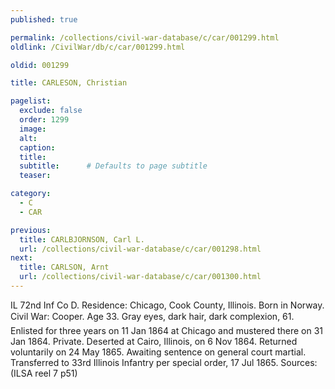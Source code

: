 ```yaml
---
published: true

permalink: /collections/civil-war-database/c/car/001299.html
oldlink: /CivilWar/db/c/car/001299.html

oldid: 001299

title: CARLESON, Christian

pagelist:
  exclude: false
  order: 1299
  image: 
  alt:
  caption:
  title:
  subtitle:      # Defaults to page subtitle
  teaser:

category: 
  - C 
  - CAR

previous:
  title: CARLBJORNSON, Carl L.
  url: /collections/civil-war-database/c/car/001298.html  
next:
  title: CARLSON, Arnt
  url: /collections/civil-war-database/c/car/001300.html   
---
```

IL 72nd Inf Co D. Residence: Chicago, Cook County, Illinois. Born in Norway. Civil War: Cooper. Age 33. Gray eyes, dark hair, dark complexion, 6&#146;1&#148;. Enlisted for three years on 11 Jan 1864 at Chicago and mustered there on 31 Jan 1864. Private. Deserted at Cairo, Illinois, on 6 Nov 1864. Returned voluntarily on 24 May 1865. Awaiting sentence on general court martial. Transferred to 33rd Illinois Infantry per special order, 17 Jul 1865. Sources: (ILSA reel 7 p51)